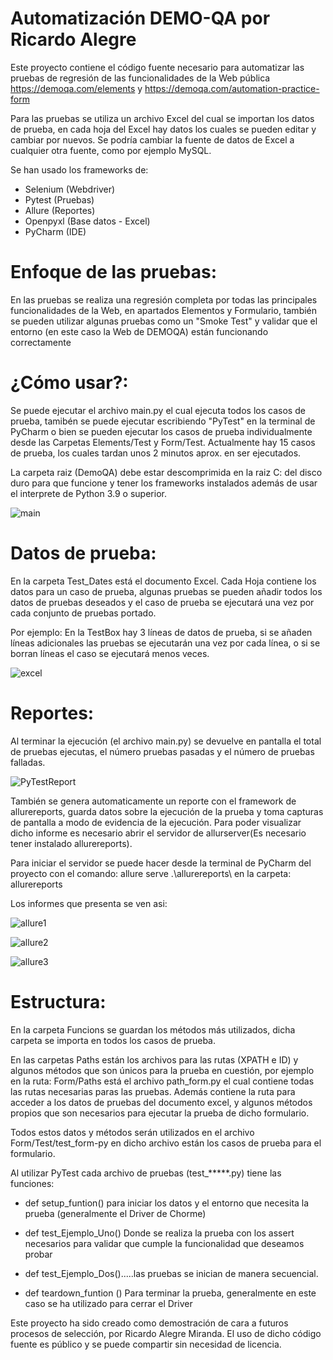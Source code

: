 
# Automatización DEMO-QA por Ricardo Alegre

Este proyecto contiene el código fuente necesario para automatizar las pruebas de regresión de las funcionalidades de la Web pública https://demoqa.com/elements y https://demoqa.com/automation-practice-form


Para las pruebas se utiliza un archivo Excel del cual se importan los datos de prueba, en cada hoja del Excel hay datos los cuales se pueden editar y cambiar por nuevos. Se podría cambiar la fuente de datos de Excel a cualquier otra fuente, como por ejemplo MySQL.

Se han usado los frameworks de:

- Selenium (Webdriver)
- Pytest (Pruebas)
- Allure (Reportes)
- Openpyxl (Base datos - Excel)
- PyCharm (IDE)


# Enfoque de las pruebas:
En las pruebas se realiza una regresión completa por todas las principales funcionalidades de la Web, en apartados Elementos y Formulario, también se pueden utilizar algunas pruebas como un "Smoke Test" y validar que el entorno (en este caso la Web de DEMOQA) están funcionando correctamente


# ¿Cómo usar?:
Se puede ejecutar el archivo main.py el cual ejecuta todos los casos de prueba, tamibén se puede ejecutar escribiendo "PyTest" en la terminal de PyCharm o  bien se pueden ejecutar los casos de prueba individualmente desde las Carpetas Elements/Test y Form/Test. Actualmente hay 15 casos de prueba, los cuales tardan unos 2 minutos aprox. en ser ejecutados.

La carpeta raiz (DemoQA) debe estar descomprimida en la raiz C: del disco duro para que funcione y tener los frameworks instalados además de usar el interprete de Python 3.9 o superior.

 ![main](https://user-images.githubusercontent.com/40073353/231497110-75d74e74-dccd-4adf-9fa5-1dabbd4bf812.jpg)

# Datos de prueba:
En la carpeta Test_Dates está el documento Excel. Cada Hoja contiene los datos para un caso de prueba, algunas pruebas se pueden añadir todos los datos de pruebas deseados y el caso de prueba se ejecutará una vez por cada conjunto de pruebas portado.

Por ejemplo: En la TestBox hay 3 líneas de datos de prueba, si se añaden líneas adicionales las pruebas se ejecutarán una vez por cada línea, o si se borran líneas el caso se ejecutará menos veces.

![excel](https://user-images.githubusercontent.com/40073353/231498067-7c3ae46f-44ef-45aa-bf49-2b4fe42c4db4.jpg)


# Reportes:
Al terminar la ejecución (el archivo main.py) se devuelve en pantalla el total de pruebas ejecutas, el número pruebas pasadas y el número de pruebas falladas. 
 
 ![PyTestReport](https://user-images.githubusercontent.com/40073353/231497407-1b937466-ee1a-4ba8-a47d-5e7d026ed563.jpg)
  
También se genera automaticamente un reporte con el framework de allurereports, guarda datos sobre la ejecución de la prueba y toma capturas de pantalla a modo de evidencia de la ejecución. Para poder visualizar dicho informe es necesario abrir el servidor de allurserver(Es necesario tener instalado allurereports).

Para iniciar el servidor se puede hacer desde la terminal de PyCharm del proyecto con el comando: allure serve .\allurereports\ en la carpeta: allurereports
 
 
 Los informes que presenta se ven asi: 

![allure1](https://user-images.githubusercontent.com/40073353/231497552-d0608e11-7c2e-428b-b1d0-0510690e5d05.jpg)

![allure2](https://user-images.githubusercontent.com/40073353/231497626-313c9a4b-1a07-44e9-87de-2f7eaa4f1d5c.jpg)

![allure3](https://user-images.githubusercontent.com/40073353/231497706-800cfd1f-80a1-4028-8762-144999a03474.jpg)
  
 # Estructura:
En la carpeta Funcions se guardan los métodos más utilizados, dicha carpeta se importa en todos los casos de prueba.

En las carpetas Paths están los archivos para las rutas (XPATH e ID) y algunos métodos que son únicos para la prueba en cuestión, por ejemplo en la ruta: Form/Paths está el archivo path_form.py el cual contiene todas las rutas necesarias paras las pruebas. Además contiene la ruta para acceder a los datos de pruebas del documento excel, y algunos métodos propios que son necesarios para ejecutar la prueba de dicho formulario. 
 
Todos estos datos y métodos serán utilizados en el archivo Form/Test/test_form-py en dicho archivo están los casos de prueba para el formulario.

Al utilizar PyTest cada archivo de pruebas (test_*****.py) tiene las funciones:

- def setup_funtion() para iniciar los datos y el entorno que necesita la prueba (generalmente el Driver de Chorme)

- def test_Ejemplo_Uno() Donde se realiza la prueba con los assert necesarios para validar que cumple la funcionalidad que deseamos probar

- def test_Ejemplo_Dos().....las pruebas se inician de manera secuencial.

- def teardown_funtion () Para terminar la prueba, generalmente en este caso se ha utilizado para cerrar el Driver 

Este proyecto ha sido creado como demostración de cara a futuros procesos de selección, por Ricardo Alegre Miranda. El uso de dicho código fuente es público y se puede compartir sin necesidad de licencia.
